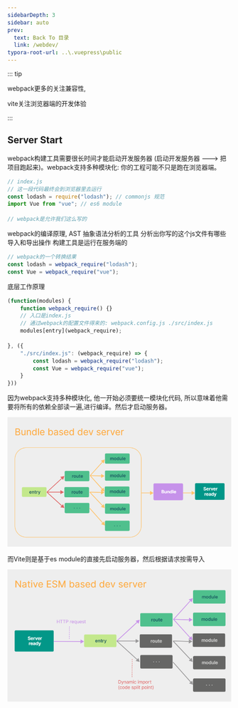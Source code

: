 ```yaml
---
sidebarDepth: 3
sidebar: auto
prev:
  text: Back To 目录
  link: /webdev/
typora-root-url: ..\.vuepress\public
---
```




::: tip

webpack更多的关注兼容性,

vite关注浏览器端的开发体验

:::

## Server Start

webpack构建工具需要很长时间才能启动开发服务器 (启动开发服务器 ---> 把项目跑起来)。webpack支持多种模块化: 你的工程可能不只是跑在浏览器端。

```js
// index.js
// 这一段代码最终会到浏览器里去运行
const lodash = require("lodash"); // commonjs 规范
import Vue from "vue"; // es6 module

// webpack是允许我们这么写的
```

webpack的编译原理, AST 抽象语法分析的工具 分析出你写的这个js文件有哪些导入和导出操作 构建工具是运行在服务端的

```js
// webpack的一个转换结果
const lodash = webpack_require("lodash");
const Vue = webpack_require("vue");
```

底层工作原理

```js
(function(modules) {
    function webpack_require() {}
    // 入口是index.js
    // 通过webpack的配置文件得来的: webpack.config.js ./src/index.js
    modules[entry](webpack_require);

}, ({
    "./src/index.js": (webpack_require) => {
        const lodash = webpack_require("lodash");
        const Vue = webpack_require("vue");
    }
}))
```

因为webpack支持多种模块化, 他一开始必须要统一模块化代码, 所以意味着他需要将所有的依赖全部读一遍,进行编译。然后才启动服务器。

![image-20220928122207480](../.vuepress/public/images/webdev/image-20220928122207480.png)

而Vite则是基于es module的直接先启动服务器，然后根据请求按需导入

![image-20220928122535926](../.vuepress/public/images/webdev/image-20220928122535926.png)